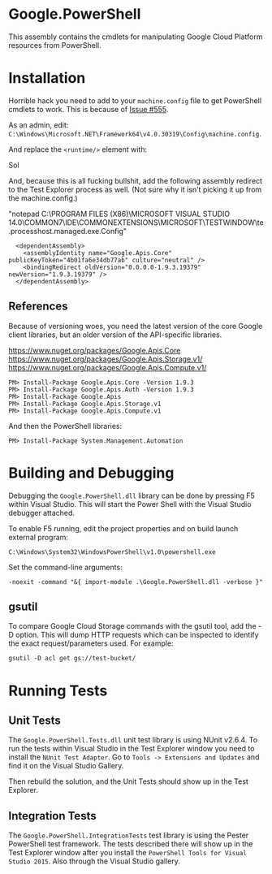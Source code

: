﻿# Google.PowerShell

This assembly contains the cmdlets for manipulating Google Cloud Platform resources from PowerShell.

# Installation

Horrible hack you need to add to your `machine.config` file to get PowerShell cmdlets to work.
This is because of [Issue #555](https://github.com/google/google-api-dotnet-client/issues/555).

As an admin, edit: `C:\Windows\Microsoft.NET\Framework64\v4.0.30319\Config\machine.config`.

And replace the `<runtime/>` element with:

  <!-- BEGIN HACK -->
  <!-- http://stackoverflow.com/questions/18542812/powershell-cmdlet-missing-assembly-google-api -->
  <runtime>
    <assemblyBinding xmlns="urn:schemas-microsoft-com:asm.v1">
      <dependentAssembly>
        <assemblyIdentity name="System.Net.Http.Primitives" publicKeyToken="b03f5f7f11d50a3a" culture="neutral" />
        <bindingRedirect oldVersion="0.0.0.0-4.2.29.0" newVersion="4.2.29.0" />Sol
      </dependentAssembly>
      <dependentAssembly>
        <assemblyIdentity name="Google.Apis" publicKeyToken="4b01fa6e34db77ab" culture="neutral" />
        <bindingRedirect oldVersion="0.0.0.0-1.9.3.19379" newVersion="1.9.3.19379" />
      </dependentAssembly>
      <dependentAssembly>
        <assemblyIdentity name="Google.Apis.Core" publicKeyToken="4b01fa6e34db77ab" culture="neutral" />
        <bindingRedirect oldVersion="0.0.0.0-1.9.3.19379" newVersion="1.9.3.19379" />
      </dependentAssembly>
      <dependentAssembly>
        <assemblyIdentity name="Google.Apis.PlatformServices" publicKeyToken="4b01fa6e34db77ab" culture="neutral" />
        <bindingRedirect oldVersion="0.0.0.0-1.9.2.27818" newVersion="1.9.2.27818" />
      </dependentAssembly>
    </assemblyBinding>
  </runtime>
  <!-- END HACK -->

And, because this is all fucking bullshit, add the following assembly redirect to the Test Explorer
process as well. (Not sure why it isn't picking it up from the machine.config.)

"notepad C:\PROGRAM FILES (X86)\MICROSOFT VISUAL STUDIO 14.0\COMMON7\IDE\COMMONEXTENSIONS\MICROSOFT\TESTWINDOW\te.processhost.managed.exe.Config"

      <dependentAssembly>
        <assemblyIdentity name="Google.Apis.Core" publicKeyToken="4b01fa6e34db77ab" culture="neutral" />
        <bindingRedirect oldVersion="0.0.0.0-1.9.3.19379" newVersion="1.9.3.19379" />
      </dependentAssembly>

## References

Because of versioning woes, you need the latest version of the core Google client libraries, but an older
version of the API-specific libraries.

https://www.nuget.org/packages/Google.Apis.Core
https://www.nuget.org/packages/Google.Apis.Storage.v1/
https://www.nuget.org/packages/Google.Apis.Compute.v1/

    PM> Install-Package Google.Apis.Core -Version 1.9.3
	PM> Install-Package Google.Apis.Auth -Version 1.9.3
    PM> Install-Package Google.Apis
	PM> Install-Package Google.Apis.Storage.v1
    PM> Install-Package Google.Apis.Compute.v1

And then the PowerShell libraries:

    PM> Install-Package System.Management.Automation

# Building and Debugging

Debugging the `Google.PowerShell.dll` library can be done by pressing F5 within Visual Studio. This
will start the Power Shell with the Visual Studio debugger attached.

To enable F5 running, edit the project properties and on build launch external program:

    C:\Windows\System32\WindowsPowerShell\v1.0\powershell.exe

Set the command-line arguments:

    -noexit -command "&{ import-module .\Google.PowerShell.dll -verbose }"

## gsutil ##

To compare Google Cloud Storage commands with the gsutil tool, add the -D option. This will dump
HTTP requests which can be inspected to identify the exact request/parameters used. For example:

    gsutil -D acl get gs://test-bucket/

# Running Tests

## Unit Tests

The `Google.PowerShell.Tests.dll` unit test library is using NUnit v2.6.4. To run the tests within
Visual Studio in the Test Explorer window you need to install the `NUnit Test Adapter`. Go to
`Tools -> Extensions and Updates` and find it on the Visual Studio Gallery.

Then rebuild the solution, and the Unit Tests should show up in the Test Explorer.

## Integration Tests

The `Google.PowerShell.IntegrationTests` test library is using the Pester PowerShell test framework.
The tests described there will show up in the Test Explorer window after you install the
`PowerShell Tools for Visual Studio 2015`. Also through the Visual Studio gallery.
